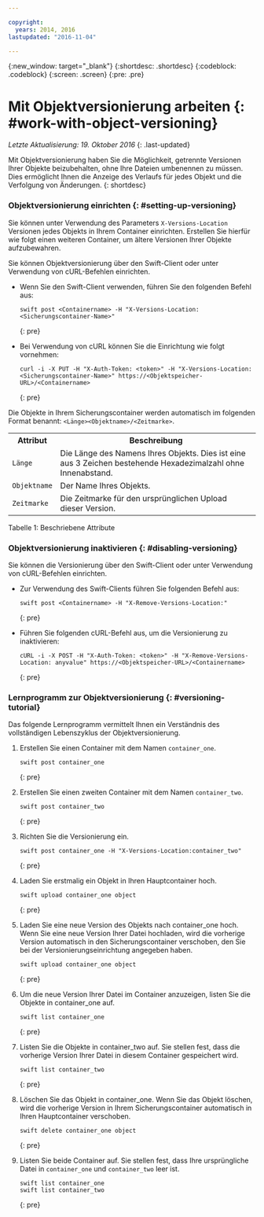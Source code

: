 ```yaml
---

copyright:
  years: 2014, 2016
lastupdated: "2016-11-04"

---
```

{:new_window: target="_blank"}
{:shortdesc: .shortdesc}
{:codeblock: .codeblock}
{:screen: .screen}
{:pre: .pre}

# Mit Objektversionierung arbeiten {: #work-with-object-versioning}

*Letzte Aktualisierung: 19. Oktober 2016*
{: .last-updated}

Mit Objektversionierung haben Sie die Möglichkeit, getrennte Versionen Ihrer Objekte beizubehalten, ohne Ihre Dateien umbenennen zu müssen. Dies ermöglicht Ihnen die Anzeige des Verlaufs für jedes Objekt und die Verfolgung von Änderungen.
{: shortdesc}


### Objektversionierung einrichten {: #setting-up-versioning}

Sie können unter Verwendung des Parameters `X-Versions-Location` Versionen jedes Objekts in Ihrem Container einrichten. Erstellen Sie hierfür wie folgt einen weiteren Container, um ältere Versionen Ihrer Objekte aufzubewahren.

Sie können Objektversionierung über den Swift-Client oder unter Verwendung von cURL-Befehlen einrichten.
* Wenn Sie den Swift-Client verwenden, führen Sie den folgenden Befehl aus:

    ```
    swift post <Containername> -H "X-Versions-Location:<Sicherungscontainer-Name>"
    ```
    {: pre}

* Bei Verwendung von cURL können Sie die Einrichtung wie folgt vornehmen:

    ```
    curl -i -X PUT -H "X-Auth-Token: <token>" -H "X-Versions-Location:<Sicherungscontainer-Name>" https://<Objektspeicher-URL>/<Containername>
    ```
    {: pre}

Die Objekte in Ihrem Sicherungscontainer werden automatisch im folgenden Format benannt: `<Länge><Objektname>/<Zeitmarke>`.
<table>
  <tr>
    <th> Attribut </th>
    <th> Beschreibung </th>
  </tr>
  <tr>
    <td> <code>Länge</code> </td>
    <td> Die Länge des Namens Ihres Objekts. Dies ist eine aus 3 Zeichen bestehende Hexadezimalzahl ohne Innenabstand. </td>
  </tr>
  <tr>
    <td> <code>Objektname</code> </td>
    <td> Der Name Ihres Objekts. </td>
  </tr>
  <tr>
    <td> <code>Zeitmarke</code> </td>
    <td> Die Zeitmarke für den ursprünglichen Upload dieser Version. </td>
  </tr>
</table>

Tabelle 1: Beschriebene Attribute

### Objektversionierung inaktivieren {: #disabling-versioning}

Sie können die Versionierung über den Swift-Client oder unter Verwendung von cURL-Befehlen einrichten.

* Zur Verwendung des Swift-Clients führen Sie folgenden Befehl aus:

    ```
    swift post <Containername> -H "X-Remove-Versions-Location:"
    ```
    {: pre}

* Führen Sie folgenden cURL-Befehl aus, um die Versionierung zu inaktivieren:

    ```
    cURL -i -X POST -H "X-Auth-Token: <token>" -H "X-Remove-Versions-Location: anyvalue" https://<Objektspeicher-URL>/<Containername>
    ```
    {: pre}


### Lernprogramm zur Objektversionierung {: #versioning-tutorial}
<!--- SHAWNA: This needs more background information. What are they doing? Why are they doing it? What is the outcome? --->

Das folgende Lernprogramm vermittelt Ihnen ein Verständnis des vollständigen Lebenszyklus der Objektversionierung.

1. Erstellen Sie einen Container mit dem Namen `container_one`.

    ```
    swift post container_one
    ```
    {: pre}

3. Erstellen Sie einen zweiten Container mit dem Namen `container_two`.

    ```
    swift post container_two
    ```
    {: pre}

2. Richten Sie die Versionierung ein.

    ```
    swift post container_one -H "X-Versions-Location:container_two"
    ```
    {: pre}

4. Laden Sie erstmalig ein Objekt in Ihren Hauptcontainer hoch.

    ```
    swift upload container_one object
    ```
    {: pre}

7. Laden Sie eine neue Version des Objekts nach container_one hoch. Wenn Sie eine neue Version Ihrer Datei hochladen, wird die vorherige Version automatisch in den Sicherungscontainer verschoben, den Sie bei der Versionierungseinrichtung angegeben haben.

    ```
    swift upload container_one object
    ```
    {: pre}

8. Um die neue Version Ihrer Datei im Container anzuzeigen, listen Sie die Objekte in container_one auf.

    ```
    swift list container_one
    ```
    {: pre}

9. Listen Sie die Objekte in container_two auf. Sie stellen fest, dass die vorherige Version Ihrer Datei in diesem Container gespeichert wird.

    ```
    swift list container_two
    ```
    {: pre}

10. Löschen Sie das Objekt in container_one. Wenn Sie das Objekt löschen, wird die vorherige Version in Ihrem Sicherungscontainer automatisch in Ihren Hauptcontainer verschoben.

    ```
    swift delete container_one object
    ```
    {: pre}

11. Listen Sie beide Container auf. Sie stellen fest, dass Ihre ursprüngliche Datei in `container_one` und `container_two` leer ist.

    ```
    swift list container_one
    swift list container_two
    ```
    {: pre}
